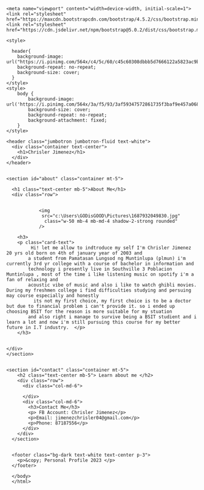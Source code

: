 <!DOCTYPE html>
<html>
  <head>
    <title> Chrisler Jimenez  </title>

    <meta name="viewport" content="width=device-width, initial-scale=1">
    <link rel="stylesheet" href="https://maxcdn.bootstrapcdn.com/bootstrap/4.5.2/css/bootstrap.min.css">
    <link rel="stylesheet" href="https://cdn.jsdelivr.net/npm/bootstrap@5.0.2/dist/css/bootstrap.min.css"/>

    <style>

      header{
        background-image: url("https://i.pinimg.com/564x/c4/5c/60/c45c60308dbbb5d7666122a5823ac9b1.jpg");
        background-repeat: no-repeat;
        background-size: cover;
      }
    </style>
    <style>
        body {
            background-image: url('https://i.pinimg.com/564x/3a/f5/93/3af59347572861735f3baf9e457a0687.jpg');
            background-size: cover;
            background-repeat: no-repeat;
            background-attachment: fixed;
        }
    </style>
</head>
  
  <body>


    <header class="jumbotron jumbotron-fluid text-white">
      <div class="container text-center">
        <h1>Chrisler Jimenez</h1>
      </div>
    </header>

      
    <section id="about" class="container mt-5">
       
      <h1 class="text-center mb-5">About Me</h1>
      <div class="row">
        
       
                <img
                 src="c:\Users\GODisGOOD\Pictures\1687932049830.jpg"
                  class="w-50 mb-4 mb-md-4 shadow-2-strong rounded"
                />
                
        <h3>
        <p class="card-text">
             Hi! let me allow to indtroduce my self I'm Chrisler Jimenez 20 yrs old born on 4th of january year of 2003 and 
            a student from Pamatasan Lungsod ng Muntinlupa (plmun) i'm currently 3rd yr college with a course of bachelor in information and 
            technology i presently live in Southville 3 Poblacion Muntinlupa , most of the time i like listening music on spotify i'm a fan of relaxing and 
            acoustic vibe of music and also i like to watch ghibli movies. During my freshmen college i find difficulties studying and persuing may course especially and honestly
              its not my first choice, my first choice is to be a doctor but due to financial problem i can't provide it. so i ended up choosing BSIT for the reason is more suitable for my stuation
            and also right i manage to survive being a BSIT studient and i learn a lot and now i'm still pursuing this course for my better future in I.T industry.  </p>
        </h3>


    </div>
    </section>


    <section id="contact" class="container mt-5">
        <h2 class="text-center mb-5"> Learn about me </h2> 
        <div class="row">
          <div class="col-md-6">
           
          </div>
          <div class="col-md-6">
            <h3>Contact Me</h3>
            <p> FB Account: Chrisler Jimenez</p>
            <p>Email: jimenezchrisler04@gmail.com</p>
            <p>Phone: 87187556</p>
          </div>
        </div>
      </section>
      
      
      <footer class="bg-dark text-white text-center p-3">
        <p>&copy; Personal Profile 2023 </p>
      </footer>
    
      </body>
      </html>
